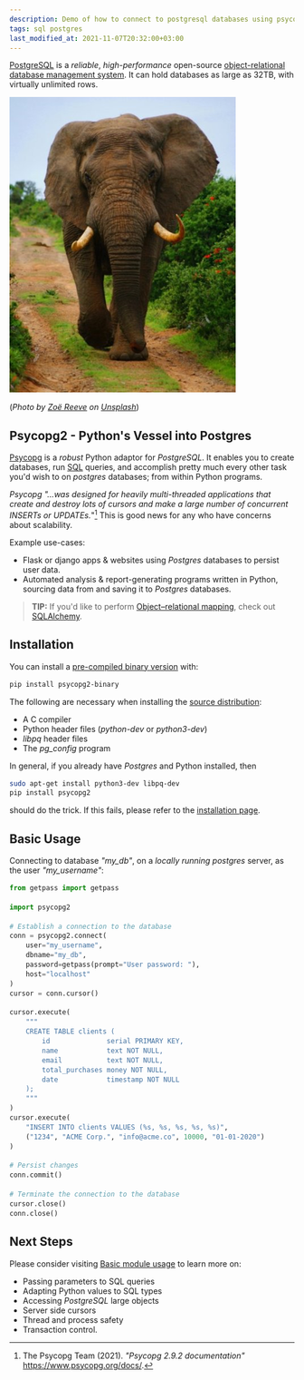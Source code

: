 ```yaml
---
description: Demo of how to connect to postgresql databases using psycopg2.
tags: sql postgres
last_modified_at: 2021-11-07T20:32:00+03:00
---
```

[PostgreSQL][1] is a *reliable*, *high-performance* open-source [object-relational database management system][2]. It can hold databases as large as 32TB, with virtually unlimited rows.

![Elaphant](/assets/images/articles/elephant.jpg)

(*Photo by [Zoë Reeve][3] on [Unsplash][4]*)

## Psycopg2 - Python's Vessel into Postgres

[Psycopg][5] is a *robust* Python adaptor for *PostgreSQL*. It enables you to create databases, run [SQL][6] queries, and accomplish pretty much every other task you'd wish to on *postgres* databases; from within Python programs.

*Psycopg "...was designed for heavily multi-threaded applications that create and destroy lots of cursors and make a large number of concurrent INSERTs or UPDATEs.*"[^1] This is good news for any who have concerns about scalability.

Example use-cases:

- Flask or django apps & websites using *Postgres* databases to persist user data.
- Automated analysis & report-generating programs written in Python, sourcing data from and saving it to  *Postgres* databases.

>**TIP:** If you'd like to perform [Object–relational mapping][10], check out [SQLAlchemy][11].

## Installation

You can install a [pre-compiled binary version][7] with:

```bash
pip install psycopg2-binary
```

The following are necessary when installing the [source distribution][8]:

- A C compiler
- Python header files (*python-dev* or *python3-dev*)
- *libpq* header files
- The *pg_config* program

In general, if you already have *Postgres* and Python installed, then

```bash
sudo apt-get install python3-dev libpq-dev  
pip install psycopg2
```

should do the trick. If this fails, please refer to the [installation page][8].

## Basic Usage

Connecting to database *"my_db"*, on a *locally running postgres*  server, as the user *"my_username"*:

```python
from getpass import getpass

import psycopg2

# Establish a connection to the database
conn = psycopg2.connect(
    user="my_username",
    dbname="my_db",
    password=getpass(prompt="User password: "),
    host="localhost"
)
cursor = conn.cursor()

cursor.execute(
    """
    CREATE TABLE clients (
        id              serial PRIMARY KEY,
        name            text NOT NULL,
        email           text NOT NULL,
        total_purchases money NOT NULL,
        date            timestamp NOT NULL
    );
    """
)
cursor.execute(
    "INSERT INTO clients VALUES (%s, %s, %s, %s, %s)",
    ("1234", "ACME Corp.", "info@acme.co", 10000, "01-01-2020")
)

# Persist changes
conn.commit()

# Terminate the connection to the database
cursor.close()
conn.close()
```

## Next Steps

Please consider visiting [Basic module usage][9] to learn more on:

- Passing parameters to SQL queries
- Adapting Python values to SQL types
- Accessing *PostgreSQL* large objects
- Server side cursors
- Thread and process safety
- Transaction control.

[^1]: The Psycopg Team (2021). *"Psycopg 2.9.2 documentation"* <https://www.psycopg.org/docs/>.

[1]: https://www.postgresql.org
[2]: https://database.guide/what-is-an-ordbms
[3]: https://unsplash.com/photos/9hSejnboeTY
[4]: https://unsplash.com/
[5]: https://www.psycopg.org/docs/
[6]: http://www.sqlcourse.com/intro.html
[7]: https://www.psycopg.org/docs/install.html#quick-install
[8]: https://www.psycopg.org/docs/install.html#build-prerequisites
[9]: https://www.psycopg.org/docs/usage.html#
[10]: https://en.wikipedia.org/wiki/Object%E2%80%93relational_mapping "ORM"
[11]: https://www.sqlalchemy.org/
